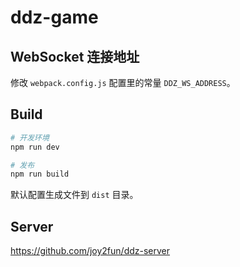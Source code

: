 # ddz-game

## WebSocket 连接地址

修改 `webpack.config.js` 配置里的常量 `DDZ_WS_ADDRESS`。

## Build

```sh
# 开发环境
npm run dev

# 发布
npm run build
```

默认配置生成文件到 `dist` 目录。

## Server

https://github.com/joy2fun/ddz-server
